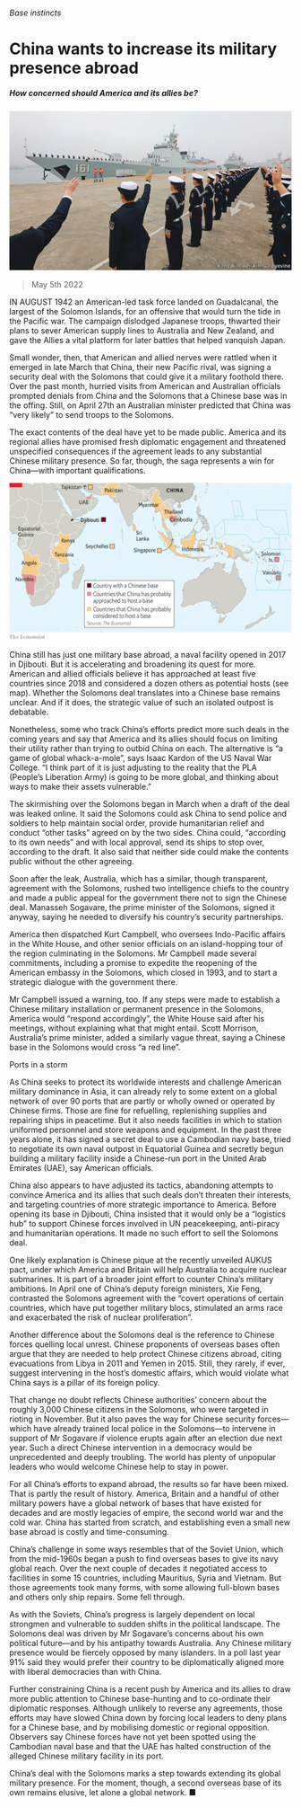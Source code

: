 ###### Base instincts

# China wants to increase its military presence abroad 

##### How concerned should America and its allies be? 

![image](images/20220507_CNP001_0.jpg) 

> May 5th 2022 

IN AUGUST 1942 an American-led task force landed on Guadalcanal, the largest of the Solomon Islands, for an offensive that would turn the tide in the Pacific war. The campaign dislodged Japanese troops, thwarted their plans to sever American supply lines to Australia and New Zealand, and gave the Allies a vital platform for later battles that helped vanquish Japan.

Small wonder, then, that American and allied nerves were rattled when it emerged in late March that China, their new Pacific rival, was signing a security deal with the Solomons that could give it a military foothold there. Over the past month, hurried visits from American and Australian officials prompted denials from China and the Solomons that a Chinese base was in the offing. Still, on April 27th an Australian minister predicted that China was “very likely” to send troops to the Solomons.


The exact contents of the deal have yet to be made public. America and its regional allies have promised fresh diplomatic engagement and threatened unspecified consequences if the agreement leads to any substantial Chinese military presence. So far, though, the saga represents a win for China—with important qualifications.

![image](images/20220507_CNM979.png) 


China still has just one military base abroad, a naval facility opened in 2017 in Djibouti. But it is accelerating and broadening its quest for more. American and allied officials believe it has approached at least five countries since 2018 and considered a dozen others as potential hosts (see map). Whether the Solomons deal translates into a Chinese base remains unclear. And if it does, the strategic value of such an isolated outpost is debatable.

Nonetheless, some who track China’s efforts predict more such deals in the coming years and say that America and its allies should focus on limiting their utility rather than trying to outbid China on each. The alternative is “a game of global whack-a-mole”, says Isaac Kardon of the US Naval War College. “I think part of it is just adjusting to the reality that the PLA (People’s Liberation Army) is going to be more global, and thinking about ways to make their assets vulnerable.”

The skirmishing over the Solomons began in March when a draft of the deal was leaked online. It said the Solomons could ask China to send police and soldiers to help maintain social order, provide humanitarian relief and conduct “other tasks” agreed on by the two sides. China could, “according to its own needs” and with local approval, send its ships to stop over, according to the draft. It also said that neither side could make the contents public without the other agreeing.

Soon after the leak, Australia, which has a similar, though transparent, agreement with the Solomons, rushed two intelligence chiefs to the country and made a public appeal for the government there not to sign the Chinese deal. Manasseh Sogavare, the prime minister of the Solomons, signed it anyway, saying he needed to diversify his country’s security partnerships.

America then dispatched Kurt Campbell, who oversees Indo-Pacific affairs in the White House, and other senior officials on an island-hopping tour of the region culminating in the Solomons. Mr Campbell made several commitments, including a promise to expedite the reopening of the American embassy in the Solomons, which closed in 1993, and to start a strategic dialogue with the government there.

Mr Campbell issued a warning, too. If any steps were made to establish a Chinese military installation or permanent presence in the Solomons, America would “respond accordingly”, the White House said after his meetings, without explaining what that might entail. Scott Morrison, Australia’s prime minister, added a similarly vague threat, saying a Chinese base in the Solomons would cross “a red line”.

Ports in a storm

As China seeks to protect its worldwide interests and challenge American military dominance in Asia, it can already rely to some extent on a global network of over 90 ports that are partly or wholly owned or operated by Chinese firms. Those are fine for refuelling, replenishing supplies and repairing ships in peacetime. But it also needs facilities in which to station uniformed personnel and store weapons and equipment. In the past three years alone, it has signed a secret deal to use a Cambodian navy base, tried to negotiate its own naval outpost in Equatorial Guinea and secretly begun building a military facility inside a Chinese-run port in the United Arab Emirates (UAE), say American officials.

China also appears to have adjusted its tactics, abandoning attempts to convince America and its allies that such deals don’t threaten their interests, and targeting countries of more strategic importance to America. Before opening its base in Djibouti, China insisted that it would only be a “logistics hub” to support Chinese forces involved in UN peacekeeping, anti-piracy and humanitarian operations. It made no such effort to sell the Solomons deal.

One likely explanation is Chinese pique at the recently unveiled AUKUS pact, under which America and Britain will help Australia to acquire nuclear submarines. It is part of a broader joint effort to counter China’s military ambitions. In April one of China’s deputy foreign ministers, Xie Feng, contrasted the Solomons agreement with the “covert operations of certain countries, which have put together military blocs, stimulated an arms race and exacerbated the risk of nuclear proliferation”.

Another difference about the Solomons deal is the reference to Chinese forces quelling local unrest. Chinese proponents of overseas bases often argue that they are needed to help protect Chinese citizens abroad, citing evacuations from Libya in 2011 and Yemen in 2015. Still, they rarely, if ever, suggest intervening in the host’s domestic affairs, which would violate what China says is a pillar of its foreign policy.

That change no doubt reflects Chinese authorities’ concern about the roughly 3,000 Chinese citizens in the Solomons, who were targeted in rioting in November. But it also paves the way for Chinese security forces—which have already trained local police in the Solomons—to intervene in support of Mr Sogavare if violence erupts again after an election due next year. Such a direct Chinese intervention in a democracy would be unprecedented and deeply troubling. The world has plenty of unpopular leaders who would welcome Chinese help to stay in power.

For all China’s efforts to expand abroad, the results so far have been mixed. That is partly the result of history. America, Britain and a handful of other military powers have a global network of bases that have existed for decades and are mostly legacies of empire, the second world war and the cold war. China has started from scratch, and establishing even a small new base abroad is costly and time-consuming.

China’s challenge in some ways resembles that of the Soviet Union, which from the mid-1960s began a push to find overseas bases to give its navy global reach. Over the next couple of decades it negotiated access to facilities in some 15 countries, including Mauritius, Syria and Vietnam. But those agreements took many forms, with some allowing full-blown bases and others only ship repairs. Some fell through.

As with the Soviets, China’s progress is largely dependent on local strongmen and vulnerable to sudden shifts in the political landscape. The Solomons deal was driven by Mr Sogavare’s concerns about his own political future—and by his antipathy towards Australia. Any Chinese military presence would be fiercely opposed by many islanders. In a poll last year 91% said they would prefer their country to be diplomatically aligned more with liberal democracies than with China.

Further constraining China is a recent push by America and its allies to draw more public attention to Chinese base-hunting and to co-ordinate their diplomatic responses. Although unlikely to reverse any agreements, those efforts may have slowed China down by forcing local leaders to deny plans for a Chinese base, and by mobilising domestic or regional opposition. Observers say Chinese forces have not yet been spotted using the Cambodian naval base and that the UAE has halted construction of the alleged Chinese military facility in its port.

China’s deal with the Solomons marks a step towards extending its global military presence. For the moment, though, a second overseas base of its own remains elusive, let alone a global network. ■

